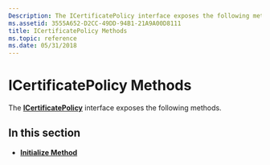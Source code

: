```yaml
---
Description: The ICertificatePolicy interface exposes the following methods.
ms.assetid: 3555A652-D2CC-49DD-94B1-21A9A00D8111
title: ICertificatePolicy Methods
ms.topic: reference
ms.date: 05/31/2018
---
```


# ICertificatePolicy Methods

The [**ICertificatePolicy**](/windows/desktop/api/CertEnroll/nn-certenroll-icertificatepolicy) interface exposes the following methods.

## In this section

-   [**Initialize Method**](/windows/desktop/api/CertEnroll/nf-certenroll-icertificatepolicy-initialize)

 

 



